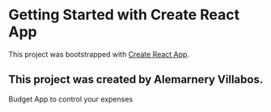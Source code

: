 # Getting Started with Create React App

This project was bootstrapped with [Create React App](https://github.com/facebook/create-react-app).

## This project was created by Alemarnery Villabos.

Budget App to control your expenses
